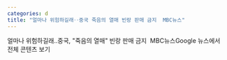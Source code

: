 ```yaml
---
categories: d
title: "얼마나 위험하길래‥중국 죽음의 열매 빈랑 판매 금지  MBC뉴스"
---
```

얼마나 위험하길래‥중국, "죽음의 열매" 빈랑 판매 금지&nbsp;&nbsp;MBC뉴스Google 뉴스에서 전체 콘텐츠 보기